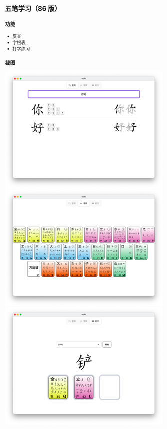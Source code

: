 ## 五笔学习（86 版）

### 功能

- 反查
- 字根表
- 打字练习

### 截图

![](doc/assets/1.png)
![](doc/assets/2.png)
![](doc/assets/3.png)
